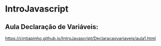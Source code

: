 # IntroJavascript
## Aula Declaração de Variáveis: 
  https://cintiapinho.github.io/IntroJavascript/Declaracaovariaveis/aula1.html

